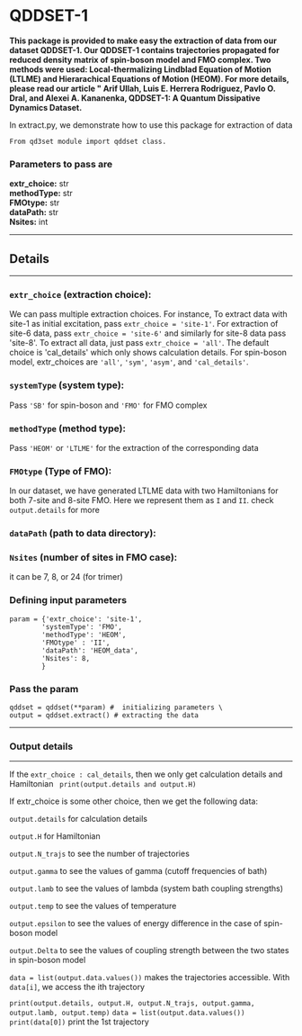 # QDDSET-1
**This package is provided to make easy the extraction of data from our dataset QDDSET-1. Our QDDSET-1 contains trajectories propagated for reduced density matrix of spin-boson model and FMO complex. Two methods were used: Local-thermalizing Lindblad Equation of Motion (LTLME) and Hierarachical Equations of Motion (HEOM). For more details, please read our article " Arif Ullah, Luis E. Herrera Rodriguez, Pavlo O. Dral, and Alexei A. Kananenka, QDDSET-1: A Quantum Dissipative Dynamics Dataset.**

In extract.py, we demonstrate how to use this package for extraction of data

```From qd3set module import qddset class.```
### Parameters to pass are
 **extr_choice:** str \
 **methodType:** str  \
 **FMOtype:**  str  \
 **dataPath:** str  \
 **Nsites:** int  

***********************
##   Details 
***********************

### ```extr_choice``` (extraction choice):
 We can pass multiple extraction choices. For instance, To extract data with site-1 as initial excitation, 
 pass ```extr_choice = 'site-1'```. For extraction of site-6 data, 
 pass ```extr_choice = 'site-6'``` and similarly for site-8 data pass 'site-8'. 
 To extract all data, just pass ```extr_choice = 'all'```. The default choice is 'cal_details' which 
 only shows calculation details. For spin-boson model, extr_choices are ```'all'```, ```'sym'```, ```'asym'```, and ```'cal_details'```.

### ```systemType``` (system type): 
Pass ```'SB'``` for spin-boson and ```'FMO'``` for FMO complex

### ```methodType``` (method type):
Pass ```'HEOM'``` or ```'LTLME'``` for the extraction of the corresponding data

### ```FMOtype``` (Type of FMO):
 In our dataset, we have generated LTLME data with two Hamiltonians for both 
 7-site and 8-site FMO. Here we represent them as ```I``` and ```II```. check ```output.details```
 for more

### ```dataPath``` (path to data directory):

### ```Nsites``` (number of sites in FMO case):
 it can be 7, 8, or 24 (for trimer)

### Defining input parameters 
```
param = {'extr_choice': 'site-1', 
        'systemType': 'FMO', 
        'methodType': 'HEOM',
        'FMOtype' : 'II',
        'dataPath': 'HEOM_data',
        'Nsites': 8, 
        }
 ```       
   
### Pass the param
```
qddset = qddset(**param) #  initializing parameters \
output = qddset.extract() # extracting the data
```
***********************
###  Output details
***********************

 If the ```extr_choice : cal_details```, then we only get calculation details and Hamiltonian 
``` print(output.details and output.H)```

 If extr_choice is some other choice, then we get the following data:
 
 ```output.details``` for calculation details
 
 ```output.H``` for Hamiltonian
 
 ```output.N_trajs``` to see the number of trajectories
 
 ```output.gamma``` to see the values of gamma (cutoff frequencies of bath)
 
 ```output.lamb``` to see the values of lambda (system bath coupling strengths)
 
 ```output.temp``` to see the values of temperature
 
 ```output.epsilon``` to see the values of energy difference in the case of spin-boson model
 
 ```output.Delta```  to see the values of coupling strength between the two states in spin-boson model
 
 ```data = list(output.data.values())``` makes the trajectories accessible. With ```data[i]```, we
 access the ith trajectory

```print(output.details, output.H, output.N_trajs, output.gamma, output.lamb, output.temp)```
```data = list(output.data.values())```
```print(data[0])```  print the 1st trajectory
